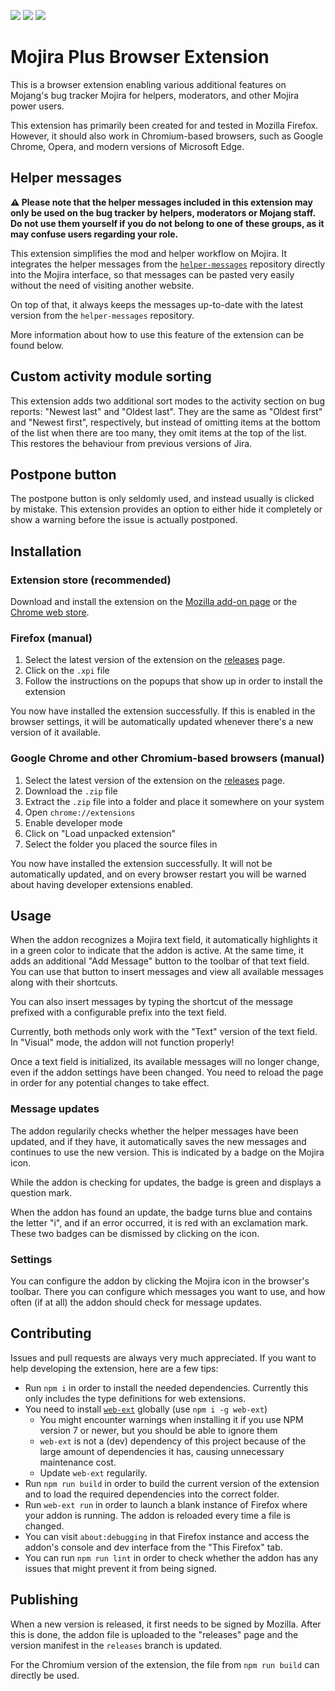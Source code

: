 [![](https://img.shields.io/github/issues/mojira/mojira-plus)](https://github.com/mojira/mojira-plus/issues)
[![](https://img.shields.io/github/stars/mojira/mojira-plus)](https://github.com/mojira/mojira-plus/stargazers)
[![](https://img.shields.io/github/license/mojira/mojira-plus)](https://github.com/mojira/mojira-plus/blob/master/LICENSE.md)

# Mojira Plus Browser Extension
This is a browser extension enabling various additional features on Mojang's bug tracker Mojira for helpers, moderators, and other Mojira power users.

This extension has primarily been created for and tested in Mozilla Firefox. However, it should also work in Chromium-based browsers, such as Google Chrome, Opera, and modern versions of Microsoft Edge.

## Helper messages

**⚠ Please note that the helper messages included in this extension may only be used on the bug tracker by helpers, moderators or Mojang staff. Do not use them yourself if you do not belong to one of these groups, as it may confuse users regarding your role.**

This extension simplifies the mod and helper workflow on Mojira. It integrates the helper messages from the [`helper-messages`](https://github.com/mojira/helper-messages) repository directly into the Mojira interface, so that messages can be pasted very easily without the need of visiting another website.

On top of that, it always keeps the messages up-to-date with the latest version from the `helper-messages` repository.

More information about how to use this feature of the extension can be found below.

## Custom activity module sorting

This extension adds two additional sort modes to the activity section on bug reports: "Newest last" and "Oldest last". They are the same as "Oldest first" and "Newest first", respectively, but instead of omitting items at the bottom of the list when there are too many, they omit items at the top of the list. This restores the behaviour from previous versions of Jira.

## Postpone button

The postpone button is only seldomly used, and instead usually is clicked by mistake. This extension provides an option to either hide it completely or show a warning before the issue is actually postponed.

## Installation
### Extension store (recommended)
Download and install the extension on the [Mozilla add-on page](https://addons.mozilla.org/de/firefox/addon/mojira-plus/) or the [Chrome web store](https://chrome.google.com/webstore/detail/mojira-plus/fpdecaofpefndhlhhmjkinbopaamiolf).

### Firefox (manual)
1. Select the latest version of the extension on the [releases](https://github.com/mojira/mojira-plus/releases) page.
2. Click on the `.xpi` file
3. Follow the instructions on the popups that show up in order to install the extension

You now have installed the extension successfully. If this is enabled in the browser settings, it will be automatically updated whenever there's a new version of it available.

### Google Chrome and other Chromium-based browsers (manual)
1. Select the latest version of the extension on the [releases](https://github.com/mojira/mojira-plus/releases) page.
2. Download the `.zip` file
3. Extract the `.zip` file into a folder and place it somewhere on your system
4. Open `chrome://extensions`
5. Enable developer mode
6. Click on "Load unpacked extension"
7. Select the folder you placed the source files in

You now have installed the extension successfully. It will not be automatically updated, and on every browser restart you will be warned about having developer extensions enabled.

## Usage
When the addon recognizes a Mojira text field, it automatically highlights it in a green color to indicate that the addon is active. At the same time, it adds an additional "Add Message" button to the toolbar of that text field. You can use that button to insert messages and view all available messages along with their shortcuts.

You can also insert messages by typing the shortcut of the message prefixed with a configurable prefix into the text field.

Currently, both methods only work with the "Text" version of the text field. In "Visual" mode, the addon will not function properly!

Once a text field is initialized, its available messages will no longer change, even if the addon settings have been changed. You need to reload the page in order for any potential changes to take effect.

### Message updates
The addon regularily checks whether the helper messages have been updated, and if they have, it automatically saves the new messages and continues to use the new version. This is indicated by a badge on the Mojira icon.

While the addon is checking for updates, the badge is green and displays a question mark.

When the addon has found an update, the badge turns blue and contains the letter "i", and if an error occurred, it is red with an exclamation mark. These two badges can be dismissed by clicking on the icon.

### Settings
You can configure the addon by clicking the Mojira icon in the browser's toolbar. There you can configure which messages you want to use, and how often (if at all) the addon should check for message updates.

## Contributing
Issues and pull requests are always very much appreciated. If you want to help developing the extension, here are a few tips:

* Run `npm i` in order to install the needed dependencies. Currently this only includes the type definitions for web extensions.
* You need to install [`web-ext`](https://github.com/mozilla/web-ext) globally (use `npm i -g web-ext`)
  * You might encounter warnings when installing it if you use NPM version 7 or newer, but you should be able to ignore them
  * `web-ext` is not a (dev) dependency of this project because of the large amount of dependencies it has, causing unnecessary maintenance cost.
  * Update `web-ext` regularily.
* Run `npm run build` in order to build the current version of the extension and to load the required dependencies into the correct folder.
* Run `web-ext run` in order to launch a blank instance of Firefox where your addon is running. The addon is reloaded every time a file is changed.
* You can visit `about:debugging` in that Firefox instance and access the addon's console and dev interface from the "This Firefox" tab.
* You can run `npm run lint` in order to check whether the addon has any issues that might prevent it from being signed.

## Publishing
When a new version is released, it first needs to be signed by Mozilla. After this is done, the addon file is uploaded to the "releases" page and the version manifest in the `releases` branch is updated.

For the Chromium version of the extension, the file from `npm run build` can directly be used.
